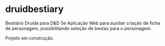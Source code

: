 # druidbestiary
 
Bestiário Druida para D&D 5e
Aplicação Web para auxiliar criação de ficha de personagem, possibilitando seleção de bestas para o personagem.

Projeto em construção.
